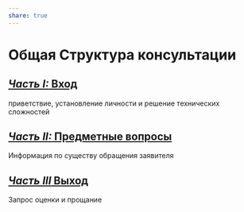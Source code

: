 ```yaml
---  
share: true  
---  
```

  
  
# Общая Структура консультации  
## [*Часть I:* Вход](Вход.md)  
приветствие, установление личности и решение технических сложностей  
## [*Часть II:* Предметные вопросы](Предметные/Предметные.md)  
Информация по существу обращения заявителя  
## [*Часть III* Выход](Выход.md)  
Запрос оценки и прощание  

